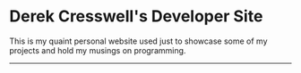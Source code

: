 # Derek Cresswell's Developer Site

This is my quaint personal website used just to showcase some of my projects and hold my musings on programming.

<hr />
